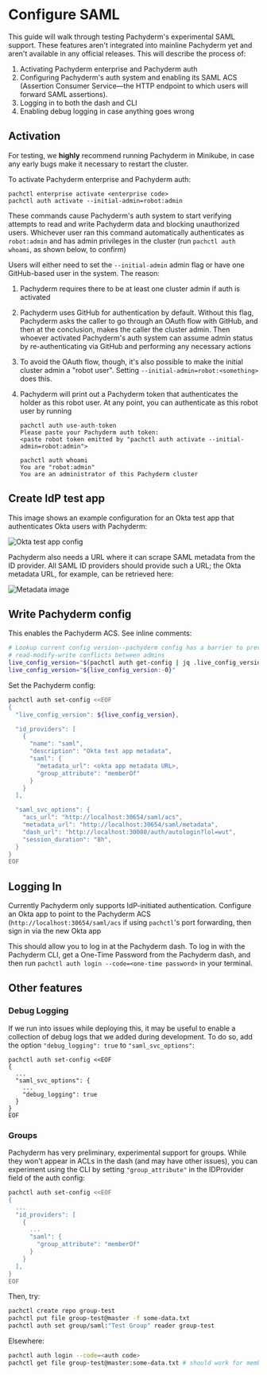 # Configure SAML

This guide will walk through testing Pachyderm's experimental SAML support.
These features aren't integrated into mainline Pachyderm yet and aren't
available in any official releases. This will describe the process of:

1. Activating Pachyderm enterprise and Pachyderm auth
1. Configuring Pachyderm's auth system and enabling its SAML ACS (Assertion
   Consumer Service—the HTTP endpoint to which users will forward SAML
   assertions).
1. Logging in to both the dash and CLI
1. Enabling debug logging in case anything goes wrong

## Activation

For testing, we **highly** recommend running Pachyderm in Minikube, in case any
early bugs make it necessary to restart the cluster.

To activate Pachyderm enterprise and Pachyderm auth:

```
pachctl enterprise activate <enterprise code>
pachctl auth activate --initial-admin=robot:admin
```

These commands cause Pachyderm's auth system to start verifying attempts to
read and write Pachyderm data and blocking unauthorized users. Whichever user
ran this command automatically authenticates as `robot:admin` and has admin
privileges in the cluster (run `pachctl auth whoami`, as shown below, to
confirm)

Users will either need to set the `--initial-admin` admin flag or have one
GitHub-based user in the system. The reason:
1. Pachyderm requires there to be at least one cluster admin if auth is
   activated
1. Pachyderm uses GitHub for authentication by default. Without this flag,
   Pachyderm asks the caller to go through an OAuth flow with GitHub, and then
   at the conclusion, makes the caller the cluster admin. Then whoever
   activated Pachyderm's auth system can assume admin status by
   re-authenticating via GitHub and performing any necessary actions
1. To avoid the OAuth flow, though, it's also possible to make the initial
   cluster admin a "robot user". Setting `--initial-admin=robot:<something>`
   does this.
1. Pachyderm will print out a Pachyderm token that authenticates the holder as
   this robot user. At any point, you can authenticate as this robot user by
   running

   ```
   pachctl auth use-auth-token
   Please paste your Pachyderm auth token:
   <paste robot token emitted by "pachctl auth activate --initial-admin=robot:admin">

   pachctl auth whoami
   You are "robot:admin"
   You are an administrator of this Pachyderm cluster
   ```

## Create IdP test app
This image shows an example configuration for an Okta test app that
authenticates Okta users with Pachyderm:

![Okta test app config](../assets/images/okta_form.png)

Pachyderm also needs a URL where it can scrape SAML metadata from the ID
provider. All SAML ID providers should provide such a URL; the Okta metadata
URL, for example, can be retrieved here:

![Metadata image](../assets/images/IdPMetadata_highlight.png)

## Write Pachyderm config
This enables the Pachyderm ACS. See inline comments:

```bash
# Lookup current config version--pachyderm config has a barrier to prevent
# read-modify-write conflicts between admins
live_config_version="$(pachctl auth get-config | jq .live_config_version)"
live_config_version="${live_config_version:-0}"
```

Set the Pachyderm config:

```bash
pachctl auth set-config <<EOF
{
  "live_config_version": ${live_config_version},

  "id_providers": [
    {
      "name": "saml",
      "description": "Okta test app metadata",
      "saml": {
        "metadata_url": <okta app metadata URL>,
        "group_attribute": "memberOf"
      }
    }
  ],

  "saml_svc_options": {
    "acs_url": "http://localhost:30654/saml/acs",
    "metadata_url": "http://localhost:30654/saml/metadata",
    "dash_url": "http://localhost:30080/auth/autologin?lol=wut",
    "session_duration": "8h",
  }
}
EOF
```

## Logging In
Currently Pachyderm only supports IdP-initiated authentication. Configure
an Okta app to point to the Pachyderm ACS
(`http://localhost:30654/saml/acs` if using `pachctl`'s port forwarding, then
sign in via the new Okta app

This should allow you to log in at the Pachyderm dash. To log in with the
Pachyderm CLI, get a One-Time Password from the Pachyderm dash, and then
run `pachctl auth login --code=<one-time password>` in your terminal.

## Other features
### Debug Logging
If we run into issues while deploying this, it may be useful to enable
a collection of debug logs that we added during development. To do so,
add the option `"debug_logging": true` to `"saml_svc_options"`:

```
pachctl auth set-config <<EOF
{
  ...
  "saml_svc_options": {
    ...
    "debug_logging": true
  }
}
EOF
```

### Groups
Pachyderm has very preliminary, experimental support for groups. While they won't
appear in ACLs in the dash (and may have other issues), you can experiment using
the CLI by setting `"group_attribute"` in the IDProvider field of the auth config:

```bash
pachctl auth set-config <<EOF
{
  ...
  "id_providers": [
    {
      ...
      "saml": {
        "group_attribute": "memberOf"
      }
    }
  ],
}
EOF
```

Then, try:

```bash
pachctl create repo group-test
pachctl put file group-test@master -f some-data.txt
pachctl auth set group/saml:"Test Group" reader group-test
```

Elsewhere:

```bash
pachctl auth login --code=<auth code>
pachctl get file group-test@master:some-data.txt # should work for members of "Test Group"
```
